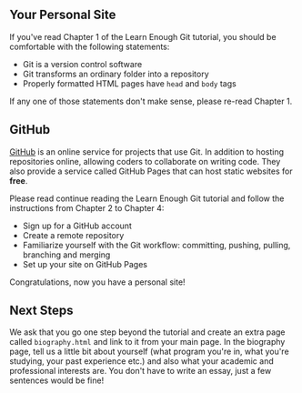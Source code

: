 ## Your Personal Site

If you've read Chapter 1 of the Learn Enough Git tutorial, you should be comfortable with the following statements:

* Git is a version control software
* Git transforms an ordinary folder into a repository
* Properly formatted HTML pages have `head` and `body` tags

If any one of those statements don't make sense, please re-read Chapter 1.

## GitHub

[GitHub](https://www.github.com) is an online service for projects that use Git. In addition to hosting repositories online, allowing coders to collaborate on writing code. They also provide a service called GitHub Pages that can host static websites for **free**.

Please read continue reading the Learn Enough Git tutorial and follow the instructions from Chapter 2 to Chapter 4:

* Sign up for a GitHub account
* Create a remote repository
* Familiarize yourself with the Git workflow: committing, pushing, pulling, branching and merging
* Set up your site on GitHub Pages

Congratulations, now you have a personal site!

## Next Steps

We ask that you go one step beyond the tutorial and create an extra page called `biography.html` and link to it from your main page. In the biography page, tell us a little bit about yourself \(what program you're in, what you're studying, your past experience etc.\) and also what your academic and professional interests are. You don't have to write an essay, just a few sentences would be fine!

